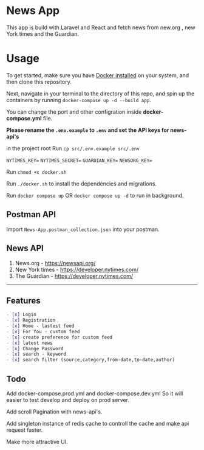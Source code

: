 # News App


This app is build with Laravel and React and fetch news from new.org , new York times and the Guardian. 


# Usage

To get started, make sure you have [Docker installed](https://docs.docker.com/) on your system, and then clone this repository.

Next, navigate in your terminal to the directory of this repo, and spin up the containers by running `docker-compose up -d --build app`.


You can change the port and other configration inside **docker-compose.yml** file.

**Please rename the `.env.example` to `.env` and set the API keys for news-api's**

in the project root Run `cp src/.env.example src/.env`


`NYTIMES_KEY=`
`NYTIMES_SECRET=`
`GUARDIAN_KEY=`
`NEWSORG_KEY=`

Run `chmod +x docker.sh`

Run `./docker.sh` to install the dependencies and migrations.

Run `docker compose up` OR `docker compose up -d` to run in background.

## Postman API
Import `News-App.postman_collection.json` into your postman.

## News API

 1. News.org - https://newsapi.org/
 2. New York times - https://developer.nytimes.com/
 3. The Guardian - https://developer.nytimes.com/



 ****




## Features

```markdown
- [x] Login
- [x] Registration
- [x] Home - lastest feed
- [x] For You - custom feed
- [x] create preference for custom feed
- [x] latest news
- [x] Change Password
- [x] search - keyword
- [x] search filter (source,category,from-date,to-date,author)
```

## Todo
Add docker-compose.prod.yml and  docker-compose.dev.yml So it will easier to test develop and deploy on prod server.

Add scroll Pagination with news-api's.

Add singleton instance of redis cache to controll the cache and make api request faster.

Make more attractive UI.
